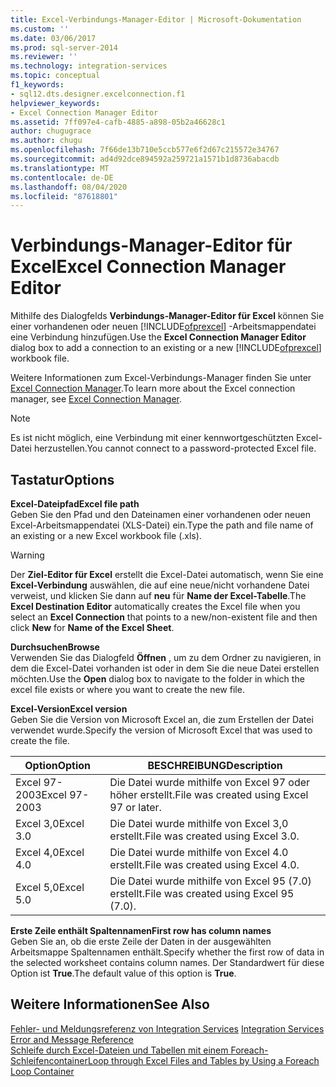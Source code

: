```yaml
---
title: Excel-Verbindungs-Manager-Editor | Microsoft-Dokumentation
ms.custom: ''
ms.date: 03/06/2017
ms.prod: sql-server-2014
ms.reviewer: ''
ms.technology: integration-services
ms.topic: conceptual
f1_keywords:
- sql12.dts.designer.excelconnection.f1
helpviewer_keywords:
- Excel Connection Manager Editor
ms.assetid: 7ff097e4-cafb-4885-a898-05b2a46628c1
author: chugugrace
ms.author: chugu
ms.openlocfilehash: 7f66de13b710e5ccb577e6f2d67c215572e34767
ms.sourcegitcommit: ad4d92dce894592a259721a1571b1d8736abacdb
ms.translationtype: MT
ms.contentlocale: de-DE
ms.lasthandoff: 08/04/2020
ms.locfileid: "87618801"
---
```

# <a name="excel-connection-manager-editor"></a><span data-ttu-id="129f7-102">Verbindungs-Manager-Editor für Excel</span><span class="sxs-lookup"><span data-stu-id="129f7-102">Excel Connection Manager Editor</span></span>
  <span data-ttu-id="129f7-103">Mithilfe des Dialogfelds **Verbindungs-Manager-Editor für Excel** können Sie einer vorhandenen oder neuen [!INCLUDE[ofprexcel](../includes/ofprexcel-md.md)] -Arbeitsmappendatei eine Verbindung hinzufügen.</span><span class="sxs-lookup"><span data-stu-id="129f7-103">Use the **Excel Connection Manager Editor** dialog box to add a connection to an existing or a new [!INCLUDE[ofprexcel](../includes/ofprexcel-md.md)] workbook file.</span></span>  
  
 <span data-ttu-id="129f7-104">Weitere Informationen zum Excel-Verbindungs-Manager finden Sie unter [Excel Connection Manager](connection-manager/excel-connection-manager.md).</span><span class="sxs-lookup"><span data-stu-id="129f7-104">To learn more about the Excel connection manager, see [Excel Connection Manager](connection-manager/excel-connection-manager.md).</span></span>  
  
> [!NOTE]  
>  <span data-ttu-id="129f7-105">Es ist nicht möglich, eine Verbindung mit einer kennwortgeschützten Excel-Datei herzustellen.</span><span class="sxs-lookup"><span data-stu-id="129f7-105">You cannot connect to a password-protected Excel file.</span></span>  
  
## <a name="options"></a><span data-ttu-id="129f7-106">Tastatur</span><span class="sxs-lookup"><span data-stu-id="129f7-106">Options</span></span>  
 <span data-ttu-id="129f7-107">**Excel-Dateipfad**</span><span class="sxs-lookup"><span data-stu-id="129f7-107">**Excel file path**</span></span>  
 <span data-ttu-id="129f7-108">Geben Sie den Pfad und den Dateinamen einer vorhandenen oder neuen Excel-Arbeitsmappendatei (XLS-Datei) ein.</span><span class="sxs-lookup"><span data-stu-id="129f7-108">Type the path and file name of an existing or a new Excel workbook file (.xls).</span></span>  
  
> [!WARNING]  
>  <span data-ttu-id="129f7-109">Der **Ziel-Editor für Excel** erstellt die Excel-Datei automatisch, wenn Sie eine **Excel-Verbindung** auswählen, die auf eine neue/nicht vorhandene Datei verweist, und klicken Sie dann auf **neu** für **Name der Excel-Tabelle**.</span><span class="sxs-lookup"><span data-stu-id="129f7-109">The **Excel Destination Editor** automatically creates the Excel file when you select an **Excel Connection** that points to a new/non-existent file and then click **New** for **Name of the Excel Sheet**.</span></span>  
  
 <span data-ttu-id="129f7-110">**Durchsuchen**</span><span class="sxs-lookup"><span data-stu-id="129f7-110">**Browse**</span></span>  
 <span data-ttu-id="129f7-111">Verwenden Sie das Dialogfeld **Öffnen** , um zu dem Ordner zu navigieren, in dem die Excel-Datei vorhanden ist oder in dem Sie die neue Datei erstellen möchten.</span><span class="sxs-lookup"><span data-stu-id="129f7-111">Use the **Open** dialog box to navigate to the folder in which the excel file exists or where you want to create the new file.</span></span>  
  
 <span data-ttu-id="129f7-112">**Excel-Version**</span><span class="sxs-lookup"><span data-stu-id="129f7-112">**Excel version**</span></span>  
 <span data-ttu-id="129f7-113">Geben Sie die Version von Microsoft Excel an, die zum Erstellen der Datei verwendet wurde.</span><span class="sxs-lookup"><span data-stu-id="129f7-113">Specify the version of Microsoft Excel that was used to create the file.</span></span>  
  
|<span data-ttu-id="129f7-114">Option</span><span class="sxs-lookup"><span data-stu-id="129f7-114">Option</span></span>|<span data-ttu-id="129f7-115">BESCHREIBUNG</span><span class="sxs-lookup"><span data-stu-id="129f7-115">Description</span></span>|  
|------------|-----------------|  
|<span data-ttu-id="129f7-116">Excel 97-2003</span><span class="sxs-lookup"><span data-stu-id="129f7-116">Excel 97-2003</span></span>|<span data-ttu-id="129f7-117">Die Datei wurde mithilfe von Excel 97 oder höher erstellt.</span><span class="sxs-lookup"><span data-stu-id="129f7-117">File was created using Excel 97 or later.</span></span>|  
|<span data-ttu-id="129f7-118">Excel 3,0</span><span class="sxs-lookup"><span data-stu-id="129f7-118">Excel 3.0</span></span>|<span data-ttu-id="129f7-119">Die Datei wurde mithilfe von Excel 3,0 erstellt.</span><span class="sxs-lookup"><span data-stu-id="129f7-119">File was created using Excel 3.0.</span></span>|  
|<span data-ttu-id="129f7-120">Excel 4,0</span><span class="sxs-lookup"><span data-stu-id="129f7-120">Excel 4.0</span></span>|<span data-ttu-id="129f7-121">Die Datei wurde mithilfe von Excel 4.0 erstellt.</span><span class="sxs-lookup"><span data-stu-id="129f7-121">File was created using Excel 4.0.</span></span>|  
|<span data-ttu-id="129f7-122">Excel 5,0</span><span class="sxs-lookup"><span data-stu-id="129f7-122">Excel 5.0</span></span>|<span data-ttu-id="129f7-123">Die Datei wurde mithilfe von Excel 95 (7.0) erstellt.</span><span class="sxs-lookup"><span data-stu-id="129f7-123">File was created using Excel 95 (7.0).</span></span>|  
  
 <span data-ttu-id="129f7-124">**Erste Zeile enthält Spaltennamen**</span><span class="sxs-lookup"><span data-stu-id="129f7-124">**First row has column names**</span></span>  
 <span data-ttu-id="129f7-125">Geben Sie an, ob die erste Zeile der Daten in der ausgewählten Arbeitsmappe Spaltennamen enthält.</span><span class="sxs-lookup"><span data-stu-id="129f7-125">Specify whether the first row of data in the selected worksheet contains column names.</span></span> <span data-ttu-id="129f7-126">Der Standardwert für diese Option ist **True**.</span><span class="sxs-lookup"><span data-stu-id="129f7-126">The default value of this option is **True**.</span></span>  
  
## <a name="see-also"></a><span data-ttu-id="129f7-127">Weitere Informationen</span><span class="sxs-lookup"><span data-stu-id="129f7-127">See Also</span></span>  
 <span data-ttu-id="129f7-128">[Fehler- und Meldungsreferenz von Integration Services](../../2014/integration-services/integration-services-error-and-message-reference.md) </span><span class="sxs-lookup"><span data-stu-id="129f7-128">[Integration Services Error and Message Reference](../../2014/integration-services/integration-services-error-and-message-reference.md) </span></span>  
 [<span data-ttu-id="129f7-129">Schleife durch Excel-Dateien und Tabellen mit einem Foreach-Schleifencontainer</span><span class="sxs-lookup"><span data-stu-id="129f7-129">Loop through Excel Files and Tables by Using a Foreach Loop Container</span></span>](control-flow/foreach-loop-container.md)  
  
  
